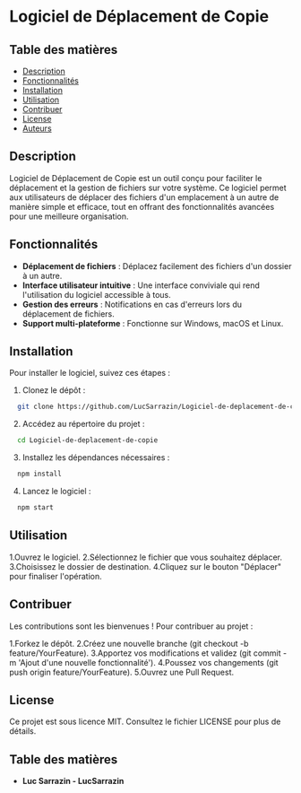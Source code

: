 # Logiciel de Déplacement de Copie

## Table des matières

* [Description](#description)
* [Fonctionnalités](#fonctionnalités)
* [Installation](#installation)
* [Utilisation](#utilisation)
* [Contribuer](#contribuer)
* [License](#license)
* [Auteurs](#auteurs)

## Description

Logiciel de Déplacement de Copie est un outil conçu pour faciliter le déplacement et la gestion de fichiers sur votre système. Ce logiciel permet aux utilisateurs de déplacer des fichiers d'un emplacement à un autre de manière simple et efficace, tout en offrant des fonctionnalités avancées pour une meilleure organisation.

## Fonctionnalités

* **Déplacement de fichiers** : Déplacez facilement des fichiers d'un dossier à un autre.
* **Interface utilisateur intuitive** : Une interface conviviale qui rend l'utilisation du logiciel accessible à tous.
* **Gestion des erreurs** : Notifications en cas d'erreurs lors du déplacement de fichiers.
* **Support multi-plateforme** : Fonctionne sur Windows, macOS et Linux.

## Installation

Pour installer le logiciel, suivez ces étapes :

1. Clonez le dépôt :
 ```bash
   git clone https://github.com/LucSarrazin/Logiciel-de-deplacement-de-copie.git
 ```

2. Accédez au répertoire du projet :

 ```bash
   cd Logiciel-de-deplacement-de-copie
 ```

3. Installez les dépendances nécessaires :

 ```bash
   npm install
 ```
4. Lancez le logiciel :

 ```bash
   npm start
 ```

## Utilisation

1.Ouvrez le logiciel.
2.Sélectionnez le fichier que vous souhaitez déplacer.
3.Choisissez le dossier de destination.
4.Cliquez sur le bouton "Déplacer" pour finaliser l'opération.

## Contribuer

Les contributions sont les bienvenues ! Pour contribuer au projet :

1.Forkez le dépôt.
2.Créez une nouvelle branche (git checkout -b feature/YourFeature).
3.Apportez vos modifications et validez (git commit -m 'Ajout d'une nouvelle fonctionnalité').
4.Poussez vos changements (git push origin feature/YourFeature).
5.Ouvrez une Pull Request.

## License

Ce projet est sous licence MIT. Consultez le fichier LICENSE pour plus de détails.

## Table des matières

* **Luc Sarrazin - LucSarrazin**
